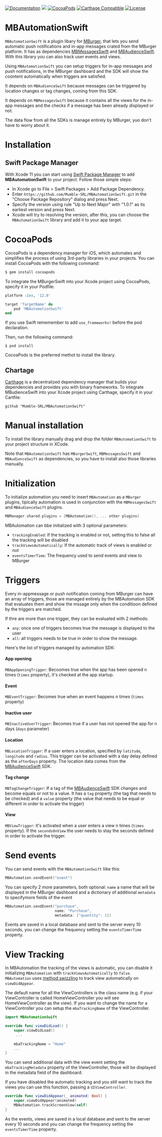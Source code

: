 [![Documentation](https://img.shields.io/badge/documentation-100%25-brightgreen.svg)](https://github.com/Mumble-SRL/MBAutomationSwift/tree/master/docs)
[![](https://img.shields.io/badge/SPM-supported-DE5C43.svg?style=flat)](https://swift.org/package-manager/)
[![CocoaPods](https://img.shields.io/badge/pod-v0.1.3-blue.svg)](https://cocoapods.org)
[![Carthage Compatible](https://img.shields.io/badge/Carthage-compatible-4BC51D.svg?style=flat)](https://github.com/Carthage/Carthage)
[![License](https://img.shields.io/badge/License-Apache%202.0-yellow.svg)](LICENSE)

# MBAutomationSwift

`MBAutomationSwift` is a plugin libary for [MBurger](https://mburger.cloud), that lets you send automatic push notifications and in-app messages crated from the MBurger platform. It has as dependencies [MBMessagesSwift](https://github.com/Mumble-SRL/MBMessagesSwift) and [MBAudienceSwift](https://github.com/Mumble-SRL/MBAudienceSwift). With this library you can also track user events and views.

Using `MBAutomationSwift` you can setup triggers for in-app messages and push notifications, in the MBurger dashboard and the SDK will show the coontent automatically when triggers are satisfied. 

It depends on `MBAudienceSwift` because messages can be triggered by location changes or tag changes, coming from this SDK.

It depends on `MBMessagesSwift` because it contains all the views for the in-app messages and the checks if a message has been already displayed or not.

The data flow from all the SDKs is manage entirely by MBurger, yuo don't have to worry about it.

# Installation

## Swift Package Manager

With Xcode 11 you can start using [Swift Package Manager](https://swift.org/package-manager/) to add **MBAutomationSwift** to your project. Follow those simple steps:

* In Xcode go to File > Swift Packages > Add Package Dependency.
* Enter `https://github.com/Mumble-SRL/MBAutomationSwift.git` in the "Choose Package Repository" dialog and press Next.
* Specify the version using rule "Up to Next Major" with "1.0.1" as its earliest version and press Next.
* Xcode will try to resolving the version, after this, you can choose the `MBAutomationSwift` library and add it to your app target.

# CocoaPods

CocoaPods is a dependency manager for iOS, which automates and simplifies the process of using 3rd-party libraries in your projects. You can install CocoaPods with the following command:

```ruby
$ gem install cocoapods
```

To integrate the MBurgerSwift into your Xcode project using CocoaPods, specify it in your Podfile:

```ruby
platform :ios, '12.0'

target 'TargetName' do
    pod 'MBAutomationSwift'
end
```

If you use Swift rememember to add `use_frameworks!` before the pod declaration.


Then, run the following command:

```
$ pod install
```

CocoaPods is the preferred methot to install the library.

## Chartage
[Carthage](https://github.com/Carthage/Carthage) is a decentralized dependency manager that builds your dependencies and provides you with binary frameworks. To integrate MBudienceSwift into your Xcode project using Carthage, specify it in your Cartfile:

```
github "Mumble-SRL/MBAutomationSwift"
```

# Manual installation

To install the library manually drag and drop the folder `MBAutomationSwift` to your project structure in XCode. 

Note that `MBAutomationSwift` has `MBurgerSwift`, `MBMessagesSwift` and `MBAudienceSwift` as dependencies, so you have to install also those libraries manually.

# Initialization

To initialize automation you need to insert `MBAutomation` as a `MBurger` plugins, tipically automation is used in conjunction with the `MBMessagesSwift` and `MBAudienceSwift` plugins.

``` swift
MBManager.shared.plugins = [MBAutomation(), ... other plugins]
```

MBAutomation can bbe initialized with 3 optional parameters:

* `trackingEnabled`: If the tracking is enabled or not, setting this to false all the tracking will be disabled
* `trackViewsAutomatically`: If the automatic track of views is enabled or not
* `eventsTimerTime`: The frequency used to send events and view to MBurger

# Triggers

Every in-appmessage or push notification coming from MBurger can have an array of triggers, those are managed entirely by the MBAutomation SDK that evaluates them and show the mssage only when the conditioon defined by the triggers are matched. 

If thre are more than one trigger, they can be evaluated with 2 methods:

* `any`: once one of triggers becomes true the message is displayed to the user
* `all`: all triggers needs to be true in order to show the message.

Here's the list of triggers managed by automation SDK:


#### App opening

`MBAppOpeningTrigger`: Becoomes true when the app has been opened n times (`times` property), it's checked at the app startup.


#### Event

`MBEventTrigger`: Becomes true when an event happens n times (`times` property)

#### Inactive user

`MBInactiveUserTrigger`: Becomes true if a user has not opened the app for n days (`days` parameter)

#### Location

`MBLocationTrigger`: If a user enters a location, specified by `latitude`, `longitude` and `radius`. This trigger can be activated with a day delay defined as the `afterDays` property. The location data comes from the [MBAudienceSwift](https://github.com/Mumble-SRL/MBAudienceSwift) SDK.

#### Tag change

`MBTagChangeTrigger`: If a tag of the [MBAudienceSwift](https://github.com/Mumble-SRL/MBAudienceSwift) SDK changes and become equals or not to a value. It has a `tag` property (the tag that needs to be checked) and a `value` property (the value that needs to be equal or different in order to activate the trigger)

#### View

`MBViewTrigger`: it's activated when a user enters a view n times (`times` property). If the `secondsOnView` the user needs to stay the seconds defined in order to activate the trigger.

# Send events

You can send events with the `MBAutomationSwift` liike this:

``` swift
MBAutomation.sendEvent("event")
```

You can specify 2 more parameters, both optional: `name` a name that will be displayed in the MBurger dashboard and a dictionary of additional `metadata` to specifymore fields of the event

``` swift
MBAutomation.sendEvent("purchase",
                       name: "Purchase",
                       metadata: ["quantity": 1])
```

Events are saved in a local database and sent to the server every 10 seconds, you can change the frequency setting the `eventsTimerTime` property.

# View Tracking

In MBAutomation the tracking of the views is automatic, you can disable it initializing `MBAutomation` with `trackViewsAutomatically` to `false`. `MBAutomation` uses [method swizzling](https://nshipster.com/method-swizzling/) to track view automatically on `viewDidAppear`. 

The default name for all the ViewControllers is the class name (e.g. if your ViewController is called HomeViewController you will see HomeViewController as the view). If you want to change the name for a ViewController you can setup the `mbaTrackingName` of the ViewController.

``` swift
import MBAutomationSwift

override func viewDidLoad() {
    super.viewDidLoad()
	 ...
	         
    mbaTrackingName = "Home"
    ...
}

```

You can send additional data with the view event setting the `mbaTrackingMetadata` property of the ViewController, those will be displayed in the metadata field of the dashboard.

If you have diisabled the automatic tracking and you still want to track the views you can use this function, passing a `UIViewController`.


``` swift
override func viewDidAppear(_ animated: Bool) {
    super.viewDidAppear(animated)
    MBAutomation.trackScreenView(self)
}
```

As the events, views are saved in a local database and sent to the server every 10 seconds and you can change the frequency setting the `eventsTimerTime` property.

